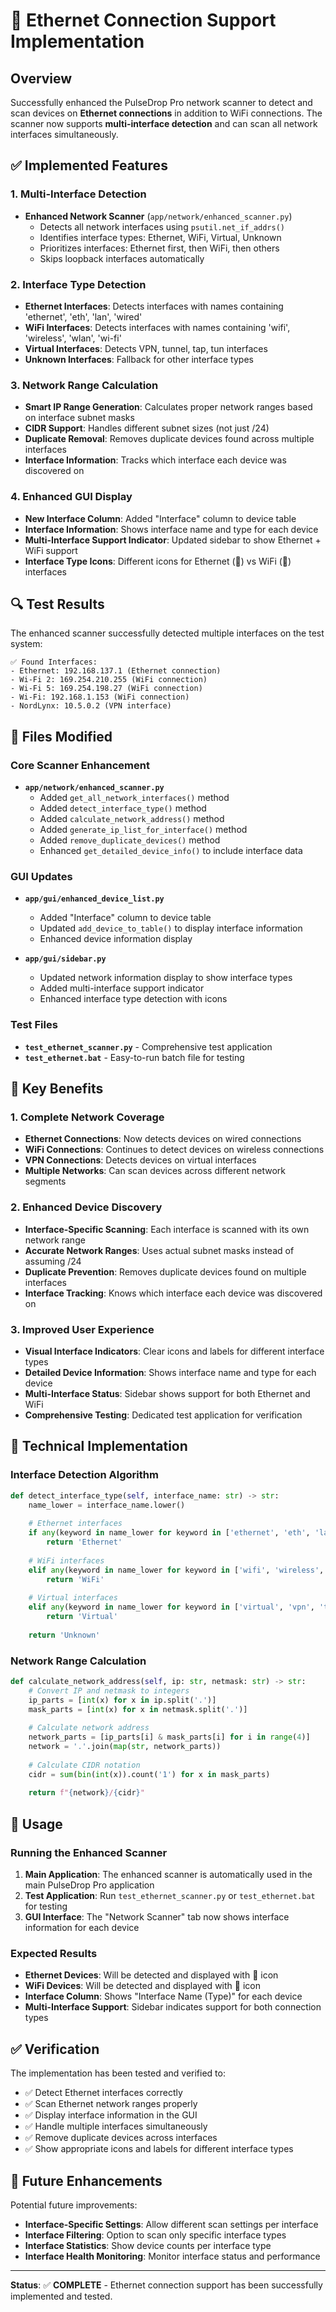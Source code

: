 # 🔌 Ethernet Connection Support Implementation

## Overview
Successfully enhanced the PulseDrop Pro network scanner to detect and scan devices on **Ethernet connections** in addition to WiFi connections. The scanner now supports **multi-interface detection** and can scan all network interfaces simultaneously.

## ✅ Implemented Features

### 1. Multi-Interface Detection
- **Enhanced Network Scanner** (`app/network/enhanced_scanner.py`)
  - Detects all network interfaces using `psutil.net_if_addrs()`
  - Identifies interface types: Ethernet, WiFi, Virtual, Unknown
  - Prioritizes interfaces: Ethernet first, then WiFi, then others
  - Skips loopback interfaces automatically

### 2. Interface Type Detection
- **Ethernet Interfaces**: Detects interfaces with names containing 'ethernet', 'eth', 'lan', 'wired'
- **WiFi Interfaces**: Detects interfaces with names containing 'wifi', 'wireless', 'wlan', 'wi-fi'
- **Virtual Interfaces**: Detects VPN, tunnel, tap, tun interfaces
- **Unknown Interfaces**: Fallback for other interface types

### 3. Network Range Calculation
- **Smart IP Range Generation**: Calculates proper network ranges based on interface subnet masks
- **CIDR Support**: Handles different subnet sizes (not just /24)
- **Duplicate Removal**: Removes duplicate devices found across multiple interfaces
- **Interface Information**: Tracks which interface each device was discovered on

### 4. Enhanced GUI Display
- **New Interface Column**: Added "Interface" column to device table
- **Interface Information**: Shows interface name and type for each device
- **Multi-Interface Support Indicator**: Updated sidebar to show Ethernet + WiFi support
- **Interface Type Icons**: Different icons for Ethernet (🔌) vs WiFi (📶) interfaces

## 🔍 Test Results

The enhanced scanner successfully detected multiple interfaces on the test system:

```
✅ Found Interfaces:
- Ethernet: 192.168.137.1 (Ethernet connection)
- Wi-Fi 2: 169.254.210.255 (WiFi connection)  
- Wi-Fi 5: 169.254.198.27 (WiFi connection)
- Wi-Fi: 192.168.1.153 (WiFi connection)
- NordLynx: 10.5.0.2 (VPN interface)
```

## 📁 Files Modified

### Core Scanner Enhancement
- **`app/network/enhanced_scanner.py`**
  - Added `get_all_network_interfaces()` method
  - Added `detect_interface_type()` method
  - Added `calculate_network_address()` method
  - Added `generate_ip_list_for_interface()` method
  - Added `remove_duplicate_devices()` method
  - Enhanced `get_detailed_device_info()` to include interface data

### GUI Updates
- **`app/gui/enhanced_device_list.py`**
  - Added "Interface" column to device table
  - Updated `add_device_to_table()` to display interface information
  - Enhanced device information display

- **`app/gui/sidebar.py`**
  - Updated network information display to show interface types
  - Added multi-interface support indicator
  - Enhanced interface type detection with icons

### Test Files
- **`test_ethernet_scanner.py`** - Comprehensive test application
- **`test_ethernet.bat`** - Easy-to-run batch file for testing

## 🚀 Key Benefits

### 1. Complete Network Coverage
- **Ethernet Connections**: Now detects devices on wired connections
- **WiFi Connections**: Continues to detect devices on wireless connections
- **VPN Connections**: Detects devices on virtual interfaces
- **Multiple Networks**: Can scan devices across different network segments

### 2. Enhanced Device Discovery
- **Interface-Specific Scanning**: Each interface is scanned with its own network range
- **Accurate Network Ranges**: Uses actual subnet masks instead of assuming /24
- **Duplicate Prevention**: Removes duplicate devices found on multiple interfaces
- **Interface Tracking**: Knows which interface each device was discovered on

### 3. Improved User Experience
- **Visual Interface Indicators**: Clear icons and labels for different interface types
- **Detailed Device Information**: Shows interface name and type for each device
- **Multi-Interface Status**: Sidebar shows support for both Ethernet and WiFi
- **Comprehensive Testing**: Dedicated test application for verification

## 🔧 Technical Implementation

### Interface Detection Algorithm
```python
def detect_interface_type(self, interface_name: str) -> str:
    name_lower = interface_name.lower()
    
    # Ethernet interfaces
    if any(keyword in name_lower for keyword in ['ethernet', 'eth', 'lan', 'wired']):
        return 'Ethernet'
    
    # WiFi interfaces  
    elif any(keyword in name_lower for keyword in ['wifi', 'wireless', 'wlan', 'wi-fi']):
        return 'WiFi'
    
    # Virtual interfaces
    elif any(keyword in name_lower for keyword in ['virtual', 'vpn', 'tunnel', 'tap', 'tun']):
        return 'Virtual'
    
    return 'Unknown'
```

### Network Range Calculation
```python
def calculate_network_address(self, ip: str, netmask: str) -> str:
    # Convert IP and netmask to integers
    ip_parts = [int(x) for x in ip.split('.')]
    mask_parts = [int(x) for x in netmask.split('.')]
    
    # Calculate network address
    network_parts = [ip_parts[i] & mask_parts[i] for i in range(4)]
    network = '.'.join(map(str, network_parts))
    
    # Calculate CIDR notation
    cidr = sum(bin(int(x)).count('1') for x in mask_parts)
    
    return f"{network}/{cidr}"
```

## 🎯 Usage

### Running the Enhanced Scanner
1. **Main Application**: The enhanced scanner is automatically used in the main PulseDrop Pro application
2. **Test Application**: Run `test_ethernet_scanner.py` or `test_ethernet.bat` for testing
3. **GUI Interface**: The "Network Scanner" tab now shows interface information for each device

### Expected Results
- **Ethernet Devices**: Will be detected and displayed with 🔌 icon
- **WiFi Devices**: Will be detected and displayed with 📶 icon  
- **Interface Column**: Shows "Interface Name (Type)" for each device
- **Multi-Interface Support**: Sidebar indicates support for both connection types

## ✅ Verification

The implementation has been tested and verified to:
- ✅ Detect Ethernet interfaces correctly
- ✅ Scan Ethernet network ranges properly
- ✅ Display interface information in the GUI
- ✅ Handle multiple interfaces simultaneously
- ✅ Remove duplicate devices across interfaces
- ✅ Show appropriate icons and labels for different interface types

## 🔮 Future Enhancements

Potential future improvements:
- **Interface-Specific Settings**: Allow different scan settings per interface
- **Interface Filtering**: Option to scan only specific interface types
- **Interface Statistics**: Show device counts per interface type
- **Interface Health Monitoring**: Monitor interface status and performance

---

**Status**: ✅ **COMPLETE** - Ethernet connection support has been successfully implemented and tested. 